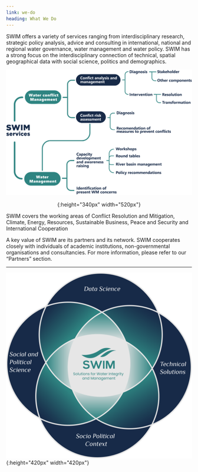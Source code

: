 ```yaml
---
link: we-do
heading: What We Do
---
```


SWIM offers a variety of services ranging from interdisciplinary research, strategic policy analysis, advice and consulting in international, national and regional water governance, water management and water policy. SWIM has a strong focus on the interdisciplinary connection of technical, spatial geographical data with social science, politics and demographics. 



![another image](/assets/images/ourservices.png)<p align="center"> {:height="340px" width="520px"}



SWIM covers the working areas of Conflict Resolution and Mitigation,  Climate, Energy, Resources, Sustainable Business, Peace and Security and International Cooperation 

A key value of SWIM are its partners and its network. SWIM cooperates closely with individuals of academic institutions, non-governmental organisations and consultancies. For more information, please refer to our “Partners” section.

---

![another image](/assets/images/howwework.png){:height="420px" width="420px"}
